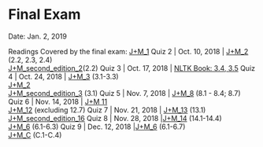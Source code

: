 # Final Exam

Date: Jan. 2, 2019

Readings Covered by the final exam:
[J+M_1](../readings/1/J+M_1.pdf)
Quiz 2 | Oct. 10, 2018 | [J+M_2](../readings/2/J+M_2.pdf) (2.2, 2.3, 2.4)<br> [J+M_second_edition_2](../readings/2/J+M_second_edition_2.pdf)(2.2)
Quiz 3 | Oct. 17, 2018 | [NLTK Book: 3.4, 3.5](https://www.nltk.org/book/ch03.html)
Quiz 4 | Oct. 24, 2018 | [J+M_3](../readings/4/J+M_3.pdf) (3.1-3.3)<br>[J+M_2](../readings/2/J+M_2.pdf)<br> [J+M_second_edition_3](../readings/2/J+M_second_edition_3.pdf) (3.1)
Quiz 5 | Nov. 7, 2018 | [J+M_8](../readings/5/J+M_8.pdf) (8.1 - 8.4; 8.7)
Quiz 6 | Nov. 14, 2018 | [J+M 11](../readings/6/J+M_11.pdf)<br>[J+M_12](../readings/7/J+M_12.pdf) (excluding 12.7)
Quiz 7 | Nov. 21, 2018 | [J+M_13](../readings/7/J+M_13.pdf) (13.1)<br>[J+M_second_edition_16](../readings/8/J+M_second_edition_16.pdf)
Quiz 8 | Nov. 28, 2018 |[J+M_14](../readings/9/J+M_14.pdf) (14.1-14.4)<br>[J+M_6](../readings/9/J+M_6.pdf) (6.1-6.3)
Quiz 9 | Dec. 12, 2018 |[J+M_6](../readings/9/J+M_6.pdf) (6.1-6.7)<br>[J+M_C](../readings/10/J+M_C.pdf) (C.1-C.4)
